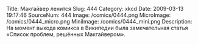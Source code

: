Title: Макгайвер ленится 
Slug: 444 
Category: xkcd 
Date: 2009-03-13 19:17:46 
SourceNum: 444 
Image: /comics/0444.png 
MicroImage: /comics/0444_micro.png 
MiniImage: /comics/0444_mini.png 
Description: На момент выхода комикса в Википедии была замечательная статья «Список проблем, решённых Макгайвером». 

